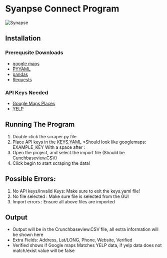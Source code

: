 # Syanpse Connect Program 
![Synapse](https://github.com/Web-Cam/WebScraper/blob/master/synapse.jpg)
## Installation

### Prerequsite Downloads
* [google maps](https://pypi.org/project/googlemaps/)
* [PYYAML](https://pypi.org/project/PyYAML/)
* [pandas](https://pypi.org/project/pandas/)
* [Requests](https://pypi.org/project/requests/)
### API Keys Needed
* [Google Maps Places](https://developers.google.com/places/web-service/get-api-key)
* [YELP](https://www.yelp.com/developers)

## Running The Program
1. Double click the scraper.py file
2. Place API keys in the [KEYS.YAML](keys.yaml)
*Should look like googlemaps: EXAMPLE_KEY With a space after :
3. Open the project, and select the import file (Should be Cunchbaseview.CSV)
4. Click begin to start scraping the data!

## Possible Errors:
1. No API keys/Invalid Keys: Make sure to exit the keys.yaml file!
2. No file selected : Make sure file is selected from the GUI
3. Import errors : Ensure all above files are imported

## Output
* Output will be in the Crunchbaseview.CSV file, all extra information will be shown here
* Extra Fields: Address, Lat/LONG, Phone, Website, Verified
* Verified shows if Google maps Matches YELP data, if yelp data does not match/exist value will be false

